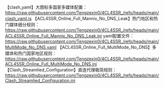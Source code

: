 【clash_yaml】大图标多国家多媒体配置：https://raw.githubusercontent.com/Tengzexin0/4CL4SSR_/refs/heads/main/clash_yaml.js
【ACL4SSR_Online_Full_Mannix_No_DNS_Leak】热门地区和热门媒体细分规则：https://raw.githubusercontent.com/Tengzexin0/4CL4SSR_/refs/heads/main/ACL4SSR_Online_Full_Mannix_No_DNS_Leak.ini
  yaml配置文件：https://raw.githubusercontent.com/Tengzexin0/4CL4SSR_/refs/heads/main/MultiMode_No_DNS.yaml
【ACL4SSR_Online_Full_MultiMode_No_DNS】多媒体和热门国家地区规则：https://raw.githubusercontent.com/Tengzexin0/4CL4SSR_/refs/heads/main/ACL4SSR_Online_Full_MultiMode_No_DNS.ini
【Clash_Streamlied_Configuration】直连代理极简规则：https://raw.githubusercontent.com/Tengzexin0/4CL4SSR_/refs/heads/main/Clash_Streamlied_Configuration.ini
